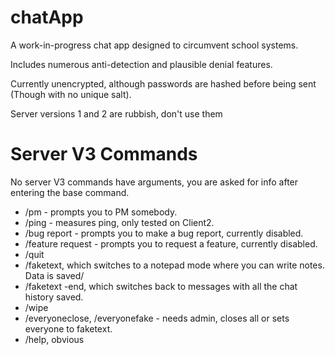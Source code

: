# chatApp

A work-in-progress chat app designed to circumvent school systems.

Includes numerous anti-detection and plausible denial features.

Currently unencrypted, although passwords are hashed before being sent (Though with no unique salt).

Server versions 1 and 2 are rubbish, don't use them

# Server V3 Commands
No server V3 commands have arguments, you are asked for info after entering the base command.

  - /pm - prompts you to PM somebody. 
  - /ping - measures ping, only tested on Client2. 
  - /bug report - prompts you to make a bug report, currently disabled.
  - /feature request - prompts you to request a feature, currently disabled.
  - /quit
  - /faketext, which switches to a notepad mode where you can write notes. Data is saved/
  - /faketext -end, which switches back to messages with all the chat history saved.
  - /wipe
  - /everyoneclose, /everyonefake - needs admin, closes all or sets everyone to faketext.
  - /help, obvious